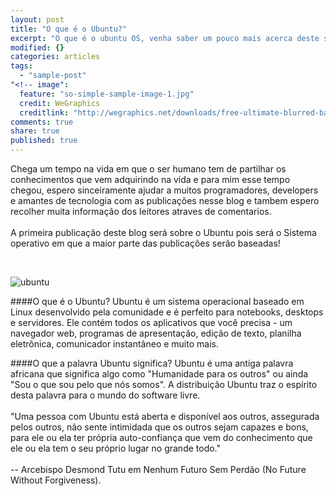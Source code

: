 ```yaml
---
layout: post
title: "O que é o Ubuntu?"
excerpt: "O que é o ubuntu OS, venha saber um pouco mais acerca deste sistema operacional"
modified: {}
categories: articles
tags: 
  - "sample-post"
"<!-- image": 
  feature: "so-simple-sample-image-1.jpg"
  credit: WeGraphics
  creditlink: "http://wegraphics.net/downloads/free-ultimate-blurred-background-pack/ -->"
comments: true
share: true
published: true
---
```


Chega um tempo na vida em que o ser humano tem de partilhar os conhecimentos que vem adquirindo na vida e para mim esse tempo chegou, espero sinceiramente ajudar a muitos programadores, developers e amantes de tecnologia com as publicações nesse blog e tambem espero recolher muita informação dos leitores atraves de comentarios.
<br/><br/>
A primeira publicação deste blog será sobre o Ubuntu pois será o Sistema operativo em que a maior parte das publicações serão baseadas!

<br/>

![ubuntu](http://www.theinquirer.net/IMG/348/303348/canonical-ubuntu-logo-1.jpg)


####O que é o Ubuntu?
Ubuntu é um sistema operacional baseado em Linux desenvolvido pela comunidade e é perfeito para notebooks, desktops e servidores. Ele contém todos os aplicativos que você precisa - um navegador web, programas de apresentação, edição de texto, planilha eletrônica, comunicador instantâneo e muito mais.


####O que a palavra Ubuntu significa?
Ubuntu é uma antiga palavra africana que significa algo como "Humanidade para os outros" ou ainda "Sou o que sou pelo que nós somos". A distribuição Ubuntu traz o espírito desta palavra para o mundo do software livre.
<br/><br/>
"Uma pessoa com Ubuntu está aberta e disponível aos outros, assegurada pelos outros, não sente intimidada que os outros sejam capazes e bons, para ele ou ela ter própria auto-confiança que vem do conhecimento que ele ou ela tem o seu próprio lugar no grande todo."
<br/><br/>
-- Arcebispo Desmond Tutu em Nenhum Futuro Sem Perdão (No Future Without Forgiveness).